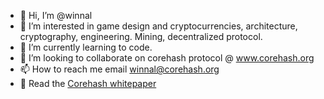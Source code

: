 - 👋 Hi, I’m @winnal
- 👀 I’m interested in game design and cryptocurrencies, architecture, cryptography, engineering. Mining, decentralized protocol.
- 🌱 I’m currently learning to code.
- 💞️ I’m looking to collaborate on corehash protocol @ www.corehash.org
- 📫 How to reach me email winnal@corehash.org
- 📖 Read the [Corehash whitepaper](https://hackmd.io/b_vrMxq6Rei3gMFIAbJWXQ)

<!---
winnal/winnal is a ✨ special ✨ repository because its `README.md` (this file) appears on your GitHub profile.
You can click the Preview link to take a look at your changes.
--->
